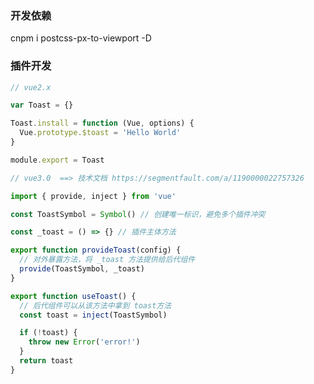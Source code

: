 <!--
 * @Author: wangshengxian
 * @Date: 2020-12-10 14:00:08
 * @LastEditors: wangshengxian
 * @LastEditTime: 2020-12-30 13:55:23
 * @Desc: vue3.0部分知识点解释说明
-->

### 开发依赖

cnpm i postcss-px-to-viewport -D

### 插件开发

```js
// vue2.x

var Toast = {}

Toast.install = function (Vue, options) {
  Vue.prototype.$toast = 'Hello World'
}

module.export = Toast

// vue3.0  ==> 技术文档 https://segmentfault.com/a/1190000022757326

import { provide, inject } from 'vue'

const ToastSymbol = Symbol() // 创建唯一标识，避免多个插件冲突

const _toast = () => {} // 插件主体方法

export function provideToast(config) {
  // 对外暴露方法，将 _toast 方法提供给后代组件
  provide(ToastSymbol, _toast)
}

export function useToast() {
  // 后代组件可以从该方法中拿到 toast方法
  const toast = inject(ToastSymbol)

  if (!toast) {
    throw new Error('error!')
  }
  return toast
}
```
